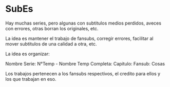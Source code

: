 # SubEs
Hay muchas series, pero algunas con subtitulos medios perdidos, aveces con errores, otras borran los originales, etc.

La idea es mantener el trabajo de fansubs, corregir errores, facilitar al mover subtitulos de una calidad a otra, etc.

La idea es organizar:

Nombre Serie: N°Temp - Nombre Temp Completa: Capitulo: Fansub: Cosas

Los trabajos pertenecen a los fansubs respectivos, el credito para ellos y los que trabajan en eso.
